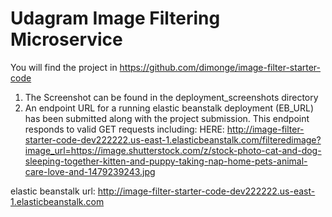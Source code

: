 # Udagram Image Filtering Microservice

You will find the project in https://github.com/dimonge/image-filter-starter-code

1. The Screenshot can be found in the deployment_screenshots directory
2. An endpoint URL for a running elastic beanstalk deployment (EB_URL) has been submitted along with the project submission. This endpoint responds to valid GET requests including:
   HERE: http://image-filter-starter-code-dev222222.us-east-1.elasticbeanstalk.com/filteredimage?image_url=https://image.shutterstock.com/z/stock-photo-cat-and-dog-sleeping-together-kitten-and-puppy-taking-nap-home-pets-animal-care-love-and-1479239243.jpg

elastic beanstalk url: http://image-filter-starter-code-dev222222.us-east-1.elasticbeanstalk.com
